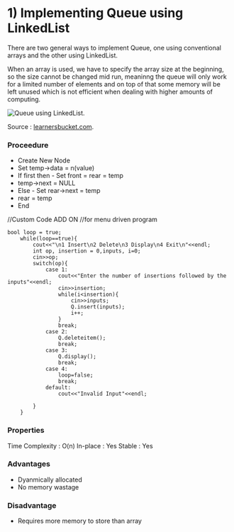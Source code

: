 
# 1) Implementing Queue using LinkedList


There are two general ways to implement Queue, one using conventional arrays 
and the other using LinkedList.

When an array is used, we have to specify the array size at the beginning,
so the size cannot be changed mid run, meaninng the queue will only work for
a limited number of elements and on top of that some memory will be left unused
which is not efficient when dealing with higher amounts of computing.

![Queue using LinkedList](https://i0.wp.com/learnersbucket.com/wp-content/uploads/2019/06/Enqueue-in-queue-using-linked-list-1.png?w=768&ssl=1).

Source : [learnersbucket.com](
https://i0.wp.com/learnersbucket.com/wp-content/uploads/2019/06/Enqueue-in-queue-using-linked-list-1.png?w=768&ssl=1).

### Proceedure

- Create New Node
- Set temp->data = n(value)
- If first then - Set front = rear = temp
- temp->next = NULL
- Else - Set rear->next = temp
- rear = temp
- End

//Custom Code ADD ON
//for menu driven program
```
bool loop = true;
    while(loop==true){
        cout<<"\n1 Insert\n2 Delete\n3 Display\n4 Exit\n"<<endl;
        int op, insertion = 0,inputs, i=0;
        cin>>op;
        switch(op){
            case 1:
                cout<<"Enter the number of insertions followed by the inputs"<<endl;
                cin>>insertion;
                while(i<insertion){
                    cin>>inputs;
                    Q.insert(inputs);
                    i++;
                }
                break;
            case 2:
                Q.deleteitem();
                break;
            case 3:
                Q.display();
                break;
            case 4:
                loop=false;
                break;
            default:
                cout<<"Invalid Input"<<endl;
            
        }
    }
```
### Properties
Time Complexity : O(n)
In-place : Yes
Stable : Yes
### Advantages
- Dyanmically allocated
- No memory wastage
### Disadvantage
- Requires more memory to store than array 
